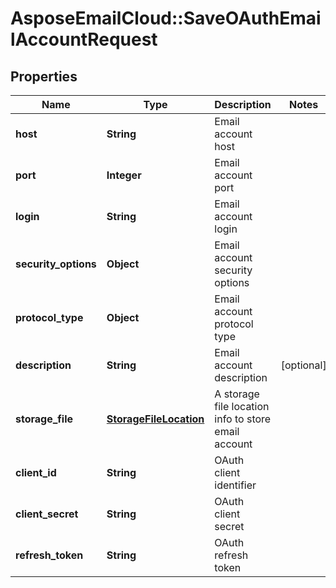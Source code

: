 # AsposeEmailCloud::SaveOAuthEmailAccountRequest

## Properties
Name | Type | Description | Notes
------------ | ------------- | ------------- | -------------
**host** | **String** | Email account host | 
**port** | **Integer** | Email account port | 
**login** | **String** | Email account login | 
**security_options** | **Object** | Email account security options | 
**protocol_type** | **Object** | Email account protocol type | 
**description** | **String** | Email account description | [optional] 
**storage_file** | [**StorageFileLocation**](StorageFileLocation.md) | A storage file location info to store email account | 
**client_id** | **String** | OAuth client identifier | 
**client_secret** | **String** | OAuth client secret | 
**refresh_token** | **String** | OAuth refresh token | 



